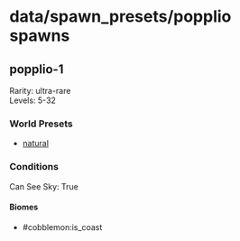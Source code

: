 # data/spawn_presets/popplio spawns  
  
## popplio-1  
Rarity: ultra-rare  
Levels: 5-32  
  
### World Presets  
* [natural](data/spawn_data/natural.md)  
  
### Conditions  
Can See Sky: True  
  
#### Biomes  
  * #cobblemon:is_coast
  
